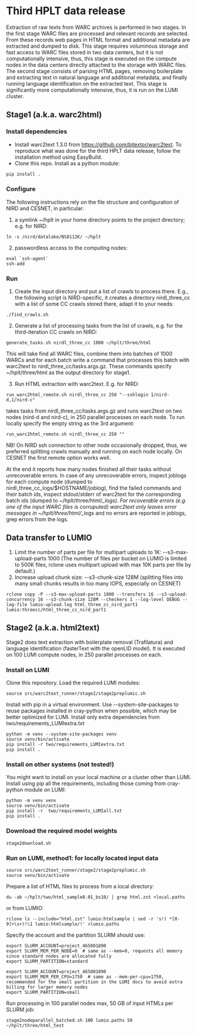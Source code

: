 # Third HPLT data release
Extraction of raw texts from WARC archives is performed in two stages. In the first stage WARC files
are processed and relevant records are selected. From these records web pages in HTML format and
additional metadata are extracted and dumped to disk. This stage requires voluminous storage and
fast access to WARC files stored in two data centers, but it is not computationally intensive, thus, this
stage is executed on the compute nodes in the data centers directly attached to the storage with WARC
files.
The second stage consists of parsing HTML pages, removing boilerplate and extracting text in natural
language and additional metadata, and finally running language identification on the extracted text. 
This stage is significantly more computationally intensive, thus, it is run on the LUMI cluster.

## Stage1 (a.k.a. warc2html)
### Install dependencies
* Install warc2text 1.3.0 from https://github.com/bitextor/warc2text. To reproduce what was done for the third HPLT data 
release, follow the installation method using EasyBuild. 
* Clone this repo. Install as a python module:
```bash
pip install .
```

### Configure
The following instructions rely on the file structure and configuration of NIRD and CESNET, in particular:
1. a symlink ~/hplt in your home directory points to the project directory; e.g. for NIRD:
```commandline
ln -s /nird/datalake/NS8112K/ ~/hplt
```
2. passwordless access to the computing nodes:
```commandline
eval `ssh-agent`
ssh-add
```

### Run
1. Create the input directory and put a list of crawls to process there. E.g., the following script is NIRD-specific, 
it creates a directory nirdl_three_cc with a list of some CC crawls stored there, adapt it to your needs:
```commandline
./find_crawls.sh
```

2. Generate a list of processing tasks from the list of crawls, e.g. for the third-iteration CC crawls on NIRD:
```commandline
generate_tasks.sh nirdl_three_cc 1000 ~/hplt/three/html 
```
This will take find all WARC files, combine them into batches of 1000 WARCs and for each batch write a command that 
processes this batch with warc2text to nirdl_three_cc/tasks.args.gz. These commands specify ~/hplt/three/html as the
output directory for stage1.


3. Run HTML extraction with warc2text. E.g. for NIRD:
```commandline
run_warc2html_remote.sh nirdl_three_cc 250 "--sshlogin 1/nird-d,1/nird-c"
```
takes tasks from nirdl_three_cc/tasks.args.gz and runs warc2text on two nodes (nird-d and nird-c), in 250 parallel processes on each node.
To run locally specify the empty string as the 3rd argument:
```commandline
run_warc2html_remote.sh nirdl_three_cc 250 ""
```
NB! On NIRD ssh connection to other node occasionally dropped, thus, we preferred splitting crawls manually and running
on each node locally. On CESNET the first remote option works well. 

At the end it reports how many nodes finished all their tasks without unrecoverable errors. In case of any unrecoverable
errors, inspect joblogs for each compute node (dumped to nirdl_three_cc_logs/$HOSTNAME/joblog), find the failed commands 
and their batch ids, inspect stdout/stderr of warc2text for the corresponding batch ids (dumped to  ~/hplt/three/html/*_logs). 
For recoverable errors (e.g. one of the input WARC files is corruputed) warc2text only leaves error messages in 
~/hplt/three/html/*_logs and no errors are reported in joblogs, grep errors from the logs.


## Data transfer to LUMIO
1) Limit the number of parts per file for multipart uploads to 1K: --s3-max-upload-parts 1000 (The number of files per 
bucket on LUMIO is limited to 500K files, rclone uses multipart upload with max 10K parts per file by default.)
2) Increase upload chunk size: --s3-chunk-size 128M (splitting files into many small chunks results in too many IOPS, especially on CESNET)

```commandline
rclone copy -P --s3-max-upload-parts 1000 --transfers 16 --s3-upload-concurrency 16 --s3-chunk-size 128M --checkers 1 --log-level DEBUG --log-file lumio-upload.log html_three_cc_nird_part1 lumio:threecc/html_three_cc_nird_part1
```

## Stage2 (a.k.a. html2text)
Stage2 does text extraction with boilerplate removal (Trafilatura) and language identification (fasterText with the openLID model).
It is executed on 100 LUMI compute nodes, in 250 parallel processes on each.

### Install on LUMI
Clone this repository. Load the required LUMI modules:
```commandline
source src/warc2text_runner/stage2/stage2preplumic.sh
``` 

Install with pip in a virtual environment. Use --system-site-packages to reuse 
packages installed in cray-python when possible, which may be better optimized for LUMI. 
Install only extra dependencies from two/requirements_LUMIextra.txt 
```commandline
python -m venv --system-site-packages venv
source venv/bin/activate
pip install -r two/requirements_LUMIextra.txt
pip install .  
```

### Install on other systems (not tested!)
You might want to install on your local machine or a cluster other than LUMI.
Install using pip all the requirements, including those coming from cray-python module on LUMI: 
```commandline
python -m venv venv
source venv/bin/activate
pip install -r  two/requirements_LUMIall.txt
pip install .
```

### Download the required model weights
```commandline
stage2download.sh
```

### Run on LUMI, method1: for locally located input data
```commandline
source src/warc2text_runner/stage2/stage2preplumic.sh
source venv/bin/activate
```

Prepare a list of HTML files to process from a local directory:
```commandline
du -ab ~/hplt/two/html_sample0.01_bs10/ | grep html.zst >local.paths
```
or from LUMIO:
```commandline
rclone ls --include="html.zst" lumio:htmlsample | sed -r 's!( *[0-9]+\s+)!\1 lumio:htmlsample/!' >lumio.paths
```

Specify the account and the partition SLURM should use:
```commandline
export SLURM_ACCOUNT=project_465001890
export SLURM_MEM_PER_NODE=0  # same as --mem=0, requests all memory since standard nodes are allocated fully
export SLURM_PARTITION=standard
```


```commandline
export SLURM_ACCOUNT=project_465001890
export SLURM_MEM_PER_CPU=1750  # same as --mem-per-cpu=1750, recommended for the small partition in the LUMI docs to avoid extra billing for larger memory nodes
export SLURM_PARTITION=small
```

Run processing in 100 parallel nodes max, 50 GB of input HTMLs per SLURM job:
```commandline
stage2nodeparallel_batched.sh 100 lumio.paths 50 ~/hplt/three/html_test
```



